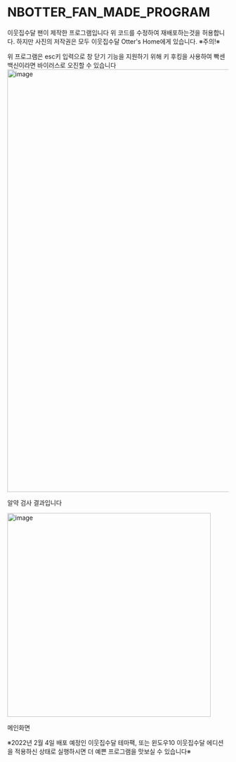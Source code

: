 # NBOTTER_FAN_MADE_PROGRAM
이웃집수달 팬이 제작한 프로그램입니다
위 코드를 수정하여 재배포하는것을 허용합니다.
하지만 사진의 저작권은 모두 이웃집수달 Otter's Home에게 있습니다.
※주의!※

위 프로그램은 esc키 입력으로 창 닫기 기능을 지원하기 위해 키 후킹을 사용하여 빡센 백신이라면 바이러스로 오진할 수 있습니다
<img width="960" alt="image" src="https://user-images.githubusercontent.com/79080468/147877310-63ddf86d-f922-497b-b6b4-de76b9677d2f.png">

알약 검사 결과입니다


<img width="463" alt="image" src="https://user-images.githubusercontent.com/79080468/147877367-15260c71-d3f6-4f4b-a9cd-65c90bde97c1.png">

메인화면


※2022년 2월 4일 배포 예정인 이웃집수달 테마팩, 또는 윈도우10 이웃집수달 에디션을 적용하신 상태로 실행하시면 더 예쁜 프로그램을 맛보실 수 있습니다※
